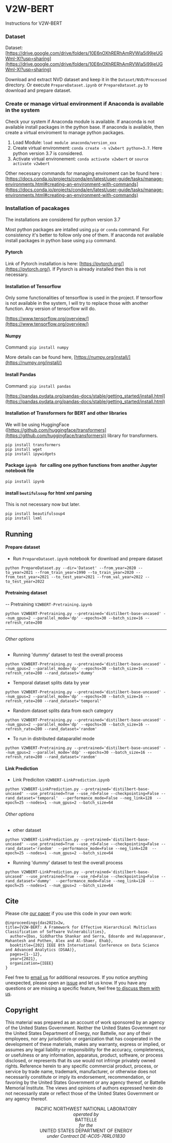 <!-- https://gist.github.com/PurpleBooth/109311bb0361f32d87a2 -->
<!-- https://pandao.github.io/editor.md/en.html -->

# V2W-BERT

Instructions for V2W-BERT

### Dataset

Dataset: [https://drive.google.com/drive/folders/10E6nOXhRERhAmRVWla5i99jeUGWmI-Xl?usp=sharing](https://drive.google.com/drive/folders/10E6nOXhRERhAmRVWla5i99jeUGWmI-Xl?usp=sharing)

Download and extract NVD dataset and keep it in the ```Dataset/NVD/Processed``` directory. Or execute ```PrepareDataset.ipynb``` or ```PrepareDataset.py``` to download and prepare dataset.

### Create or manage virtual environment if Anaconda is available in the system
Check your system if Anaconda module is available. If anaconda is not available install packages in the python base. If anaconda is available, then create a virtual enviroment to manage python packages.  

1. Load Module: ```load module anaconda/version_xxx```
2. Create virtual environment: ```conda create -n v2wbert python=3.7```. Here python version 3.7 is considered.
3. Activate virtual environement: ```conda activate v2wbert``` or ```source activate v2wbert```

Other necessary commands for managing enviroment can be found here : [https://docs.conda.io/projects/conda/en/latest/user-guide/tasks/manage-environments.html#creating-an-environment-with-commands](https://docs.conda.io/projects/conda/en/latest/user-guide/tasks/manage-environments.html#creating-an-environment-with-commands)

### Installation of pacakages
The installations are considered for python version 3.7

Most python packages are intalled using ```pip``` or ```conda``` command. For consistency it's better to follow only one of them. If anaconda not available install packages in python base using ```pip``` command.

#### Pytorch
Link of Pytorch installation is here: [https://pytorch.org/](https://pytorch.org/).
If Pytorch is already installed then this is not necessary.

#### Installation of Tensorflow
Only some functionalities of tensorflow is used in the project. If tensorflow is not available in the system, I will try to replace those with another function. Any version of tensorflow will do.

[https://www.tensorflow.org/overview/](https://www.tensorflow.org/overview/)


#### Numpy

Command:  ```pip install numpy```

More details can be found here, [https://numpy.org/install/](https://numpy.org/install/)


#### Install Pandas

Command: ```pip install pandas```

[https://pandas.pydata.org/pandas-docs/stable/getting_started/install.html](https://pandas.pydata.org/pandas-docs/stable/getting_started/install.html)


#### Installation of Transformers for BERT and other libraries

We will be using HuggingFace ([https://github.com/huggingface/transformers](https://github.com/huggingface/transformers)) library for transformers.

```
pip install transformers
pip install wget
pip install ipywidgets
```


#### Package `ipynb ` for calling one python functions from another Jupyter notebook file

```
pip install ipynb
```

#### install `beutifulsoup` for html xml parsing
This is not necessary now but later.

```
pip install beautifulsoup4
pip install lxml
```


## Running

#### Prepare dataset 

- Run ```PrepareDataset.ipynb``` notebook for download and prepare dataset

```
python PrepareDataset.py --dir='Dataset' --from_year=2020 --to_year=2021 --from_train_year=1990 --to_train_year=2020 --from_test_year=2021 --to_test_year=2021 --from_val_year=2022 --to_test_year=2022
```
####  Pretraining dataset 

-- Pretraining ```V2WBERT-Pretraining.ipynb```

```
python V2WBERT-Pretraining.py --pretrained='distilbert-base-uncased' --num_gpus=2 --parallel_mode='dp' --epochs=30 --batch_size=16 --refresh_rate=200
```
---

###### Other options 
- Running 'dummy' dataset to test the overall process
```
python V2WBERT-Pretraining.py --pretrained='distilbert-base-uncased' --num_gpus=2 --parallel_mode='dp' --epochs=30 --batch_size=16 --refresh_rate=200 --rand_dataset='dummy'
```

- Temporal dataset splits data by year
```
python V2WBERT-Pretraining.py --pretrained='distilbert-base-uncased' --num_gpus=2 --parallel_mode='dp' --epochs=30 --batch_size=16 --refresh_rate=200 --rand_dataset='temporal'
```

- Random dataset splits data from each category
```
python V2WBERT-Pretraining.py --pretrained='distilbert-base-uncased' --num_gpus=2 --parallel_mode='dp' --epochs=30 --batch_size=16 --refresh_rate=200 --rand_dataset='random'
```

- To run in distributed dataparallel mode

```
python V2WBERT-Pretraining.py --pretrained='distilbert-base-uncased' --num_gpus=2 --parallel_mode='ddp' --epochs=30 --batch_size=16 --refresh_rate=200 --rand_dataset='random'
```

#### Link Prediction

- Link Prediciton ```V2WBERT-LinkPrediction.ipynb```

```
python V2WBERT-LinkPrediction.py --pretrained='distilbert-base-uncased' --use_pretrained=True --use_rd=False --checkpointing=False --rand_dataset='temporal'  --performance_mode=False --neg_link=128  --epoch=25 --nodes=1 --num_gpus=2 --batch_size=64
```

###### Other options

- other dataset
```
python V2WBERT-LinkPrediction.py --pretrained='distilbert-base-uncased' --use_pretrained=True --use_rd=False --checkpointing=False --rand_dataset='random'  --performance_mode=False --neg_link=128  --epoch=25 --nodes=1 --num_gpus=2 --batch_size=64
```
- Running 'dummy' dataset to test the overall process
```
python V2WBERT-LinkPrediction.py --pretrained='distilbert-base-uncased' --use_pretrained=True --use_rd=False --checkpointing=False --rand_dataset='dummy'  --performance_mode=False --neg_link=128  --epoch=25 --nodes=1 --num_gpus=2 --batch_size=64
```




## Cite

Please cite [our paper](https://ieeexplore.ieee.org/document/9564227) if you use this code in your own work:

```
@inproceedings{das2021v2w,
title={V2W-BERT: A Framework for Effective Hierarchical Multiclass Classification of Software Vulnerabilities},
  author={Das, Siddhartha Shankar and Serra, Edoardo and Halappanavar, Mahantesh and Pothen, Alex and Al-Shaer, Ehab},
  booktitle={2021 IEEE 8th International Conference on Data Science and Advanced Analytics (DSAA)},
  pages={1--12},
  year={2021},
  organization={IEEE}
}
```

Feel free to [email us](mailto:das90@purdue.edu) for additional resources.
If you notice anything unexpected, please open an [issue](https://github.com/Cybersecurity-Tools/V2W-BERT) and let us know.
If you have any questions or are missing a specific feature, feel free [to discuss them with us]().


## Copyright
This material was prepared as an account of work sponsored by an agency of the United States Government.  Neither the United States Government nor the United States Department of Energy, nor Battelle, nor any of their employees, nor any jurisdiction or organization that has cooperated in the development of these materials, makes any warranty, express or implied, or assumes any legal liability or responsibility for the accuracy, completeness, or usefulness or any information, apparatus, product, software, or process disclosed, or represents that its use would not infringe privately owned rights.
Reference herein to any specific commercial product, process, or service by trade name, trademark, manufacturer, or otherwise does not necessarily constitute or imply its endorsement, recommendation, or favoring by the United States Government or any agency thereof, or Battelle Memorial Institute. The views and opinions of authors expressed herein do not necessarily state or reflect those of the United States Government or any agency thereof.

<p align="center">
    PACIFIC NORTHWEST NATIONAL LABORATORY</br>
	<i>operated by</i></br>
	BATTELLE</br>
	<i>for the</i></br>
	UNITED STATES DEPARTMENT OF ENERGY</br>
	<i>under Contract DE-AC05-76RL01830<i/>
</p>

